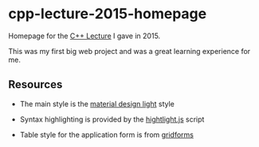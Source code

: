 # cpp-lecture-2015-homepage

Homepage for the [C++ Lecture](https://github.com/Irubataru/cpp-lecture-2015) I
gave in 2015.

This was my first big web project and was a great learning experience for me.

## Resources

 * The main style is the [material design light](https://getmdl.io/) style
 
 * Syntax highlighting is provided by the
   [hightlight.js](https://highlightjs.org/) script
 
 * Table style for the application form is from
   [gridforms](http://kumailht.com/gridforms/) 
